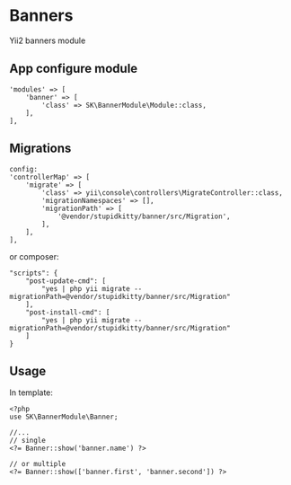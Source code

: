 # Banners
Yii2 banners module

## App configure module
```
'modules' => [
    'banner' => [
        'class' => SK\BannerModule\Module::class,
    ],
],
```

## Migrations
```
config:
'controllerMap' => [
    'migrate' => [
        'class' => yii\console\controllers\MigrateController::class,
        'migrationNamespaces' => [],
        'migrationPath' => [
            '@vendor/stupidkitty/banner/src/Migration',
        ],
    ],
],
```
or composer:
```
"scripts": {
    "post-update-cmd": [
        "yes | php yii migrate --migrationPath=@vendor/stupidkitty/banner/src/Migration"
    ],
    "post-install-cmd": [
        "yes | php yii migrate --migrationPath=@vendor/stupidkitty/banner/src/Migration"
    ]
}
```

## Usage
In template:
```
<?php
use SK\BannerModule\Banner;

//...
// single
<?= Banner::show('banner.name') ?>

// or multiple
<?= Banner::show(['banner.first', 'banner.second']) ?>
```
